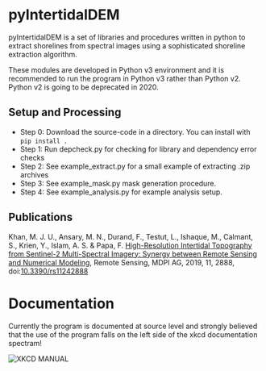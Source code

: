 # pyIntertidalDEM
pyIntertidalDEM is a set of libraries and procedures written in python to extract shorelines from spectral images using a sophisticated shoreline extraction algorithm.

These modules are developed in Python v3 environment and it is recommended to run the program in Python v3 rather than Python v2. Python v2 is going to be deprecated in 2020.

## Setup and Processing
* Step 0: Download the source-code in a directory. You can install with `pip install .`
* Step 1: Run depcheck.py for checking for library and dependency error checks
* Step 2: See example_extract.py for a small example of extracting .zip archives
* Step 3: See example_mask.py mask generation procedure.
* Step 4: See example_analysis.py for example analysis setup.

## Publications

Khan, M. J. U., Ansary, M. N., Durand, F., Testut, L., Ishaque, M., Calmant, S., Krien, Y., Islam, A. S. & Papa, F. [High-Resolution Intertidal Topography from Sentinel-2 Multi-Spectral Imagery: Synergy between Remote Sensing and Numerical Modeling](https://doi.org/10.3390/rs11242888), Remote Sensing, MDPI AG, 2019, 11, 2888, doi:[10.3390/rs11242888](https://doi.org/10.3390/rs11242888)


# Documentation
Currently the program is documented at source level and strongly believed that 
the use of the program falls on the left side of the xkcd documentation spectram!

![XKCD MANUAL](https://imgs.xkcd.com/comics/manuals.png)
